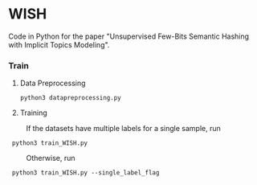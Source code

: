# WISH

Code in Python for the paper "Unsupervised Few-Bits Semantic Hashing with Implicit Topics Modeling".

### Train
1. Data Preprocessing

    ```
    python3 datapreprocessing.py
    ```
    
2. Training

&nbsp;&nbsp;&nbsp;&nbsp;&nbsp;&nbsp;&nbsp;&nbsp; If the datasets have multiple labels for a single sample, run

     python3 train_WISH.py
    
&nbsp;&nbsp;&nbsp;&nbsp;&nbsp;&nbsp;&nbsp;&nbsp; Otherwise, run

 
     python3 train_WISH.py --single_label_flag

